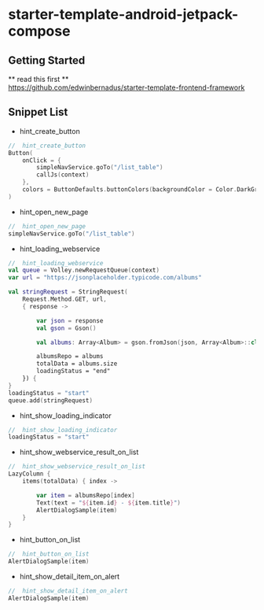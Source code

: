 # starter-template-android-jetpack-compose

## Getting Started
** read this first **  
https://github.com/edwinbernadus/starter-template-frontend-framework


## Snippet List
- hint_create_button
````kotlin
//  hint_create_button
Button(
    onClick = {
        simpleNavService.goTo("/list_table")
        callJs(context)
    },
    colors = ButtonDefaults.buttonColors(backgroundColor = Color.DarkGray)
)
````
- hint_open_new_page
````kotlin
//  hint_open_new_page
simpleNavService.goTo("/list_table")
````
- hint_loading_webservice
````kotlin
//  hint_loading_webservice
val queue = Volley.newRequestQueue(context)
var url = "https://jsonplaceholder.typicode.com/albums"

val stringRequest = StringRequest(
    Request.Method.GET, url,
    { response ->

        var json = response
        val gson = Gson()

        val albums: Array<Album> = gson.fromJson(json, Array<Album>::class.java)

        albumsRepo = albums
        totalData = albums.size
        loadingStatus = "end"
    }) {
}
loadingStatus = "start"
queue.add(stringRequest)
````
- hint_show_loading_indicator
````kotlin
//  hint_show_loading_indicator
loadingStatus = "start"
````
- hint_show_webservice_result_on_list
````kotlin
//  hint_show_webservice_result_on_list
LazyColumn {
    items(totalData) { index ->

        var item = albumsRepo[index]
        Text(text = "${item.id} - ${item.title}")
        AlertDialogSample(item)
    }
}
````
- hint_button_on_list
````kotlin
//  hint_button_on_list
AlertDialogSample(item)
````
- hint_show_detail_item_on_alert
````kotlin
//  hint_show_detail_item_on_alert
AlertDialogSample(item)
````